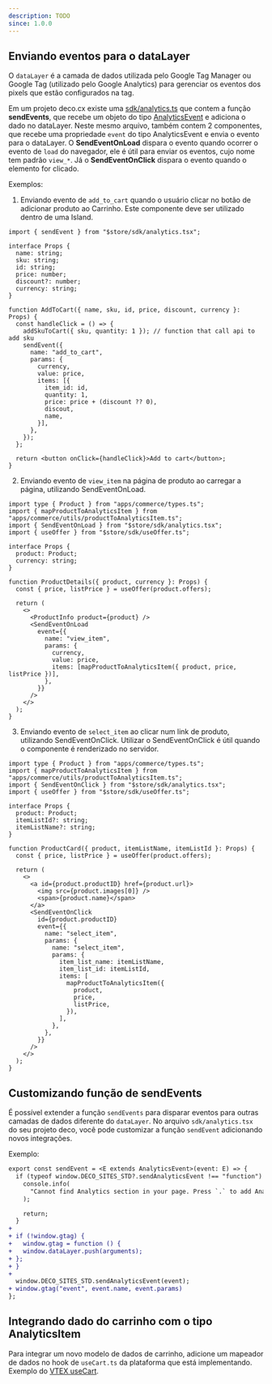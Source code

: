 ```yaml
---
description: TODO
since: 1.0.0
---
```


## Enviando eventos para o dataLayer

O `dataLayer` é a camada de dados utilizada pelo Google Tag Manager ou Google
Tag (utilizado pelo Google Analytics) para gerenciar os eventos dos pixels que
estão configurados na tag.

Em um projeto deco.cx existe uma
[sdk/analytics.ts](https://github.com/deco-sites/fashion/blob/main/sdk/analytics.tsx)
que contem a função **sendEvents**, que recebe um objeto do tipo
[AnalyticsEvent](https://github.com/deco-cx/apps/blob/3e337b6b2996d7ecd72db34174896638c92f8811/commerce/types.ts#L754)
e adiciona o dado no dataLayer. Neste mesmo arquivo, também contem 2
componentes, que recebe uma propriedade `event` do tipo AnalyticsEvent e envia o
evento para o dataLayer. O **SendEventOnLoad** dispara o evento quando ocorrer o
evento de `load` do navegador, ele é útil para enviar os eventos, cujo nome tem
padrão `view_*`. Já o **SendEventOnClick** dispara o evento quando o elemento
for clicado.

Exemplos:

1. Enviando evento de `add_to_cart` quando o usuário clicar no botão de
   adicionar produto ao Carrinho. Este componente deve ser utilizado dentro de
   uma Island.

```tsx
import { sendEvent } from "$store/sdk/analytics.tsx";

interface Props {
  name: string;
  sku: string;
  id: string;
  price: number;
  discount?: number;
  currency: string;
}

function AddToCart({ name, sku, id, price, discount, currency }: Props) {
  const handleClick = () => {
    addSkuToCart({ sku, quantity: 1 }); // function that call api to add sku
    sendEvent({
      name: "add_to_cart",
      params: {
        currency,
        value: price,
        items: [{
          item_id: id,
          quantity: 1,
          price: price + (discount ?? 0),
          discout,
          name,
        }],
      },
    });
  };

  return <button onClick={handleClick}>Add to cart</button>;
}
```

2. Enviando evento de `view_item` na página de produto ao carregar a página,
   utilizando SendEventOnLoad.

```tsx
import type { Product } from "apps/commerce/types.ts";
import { mapProductToAnalyticsItem } from "apps/commerce/utils/productToAnalyticsItem.ts";
import { SendEventOnLoad } from "$store/sdk/analytics.tsx";
import { useOffer } from "$store/sdk/useOffer.ts";

interface Props {
  product: Product;
  currency: string;
}

function ProductDetails({ product, currency }: Props) {
  const { price, listPrice } = useOffer(product.offers);

  return (
    <>
      <ProductInfo product={product} />
      <SendEventOnLoad
        event={{
          name: "view_item",
          params: {
            currency,
            value: price,
            items: [mapProductToAnalyticsItem({ product, price, listPrice })],
          },
        }}
      />
    </>
  );
}
```

3. Enviando evento de `select_item` ao clicar num link de produto, utilizando
   SendEventOnClick. Utilizar o SendEventOnClick é útil quando o componente é
   renderizado no servidor.

```tsx
import type { Product } from "apps/commerce/types.ts";
import { mapProductToAnalyticsItem } from "apps/commerce/utils/productToAnalyticsItem.ts";
import { SendEventOnClick } from "$store/sdk/analytics.tsx";
import { useOffer } from "$store/sdk/useOffer.ts";

interface Props {
  product: Product;
  itemListId?: string;
  itemListName?: string;
}

function ProductCard({ product, itemListName, itemListId }: Props) {
  const { price, listPrice } = useOffer(product.offers);

  return (
    <>
      <a id={product.productID} href={product.url}>
        <img src={product.images[0]} />
        <span>{product.name}</span>
      </a>
      <SendEventOnClick
        id={product.productID}
        event={{
          name: "select_item",
          params: {
            name: "select_item",
            params: {
              item_list_name: itemListName,
              item_list_id: itemListId,
              items: [
                mapProductToAnalyticsItem({
                  product,
                  price,
                  listPrice,
                }),
              ],
            },
          },
        }}
      />
    </>
  );
}
```

## Customizando função de sendEvents

É possível extender a função `sendEvents` para disparar eventos para outras
camadas de dados diferente do `dataLayer`. No arquivo `sdk/analytics.tsx` do seu
projeto deco, você pode customizar a função `sendEvent` adicionando novos
integrações.

Exemplo:

```diff
export const sendEvent = <E extends AnalyticsEvent>(event: E) => {
  if (typeof window.DECO_SITES_STD?.sendAnalyticsEvent !== "function") {
    console.info(
      "Cannot find Analytics section in your page. Press `.` to add Analytics and supress this warning",
    );

    return;
  }
+
+ if (!window.gtag) {
+   window.gtag = function () {
+   window.dataLayer.push(arguments);
+ };
+ }
+
  window.DECO_SITES_STD.sendAnalyticsEvent(event);
+ window.gtag("event", event.name, event.params)
};
```

## Integrando dado do carrinho com o tipo AnalyticsItem

Para integrar um novo modelo de dados de carrinho, adicione um mapeador de dados
no hook de `useCart.ts` da plataforma que está implementando. Exemplo do
[VTEX useCart](https://github.com/deco-cx/apps/blob/3e337b6b2996d7ecd72db34174896638c92f8811/vtex/hooks/useCart.ts#L1).
